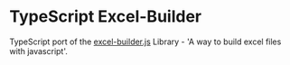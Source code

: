 TypeScript Excel-Builder
==============

TypeScript port of the [excel-builder.js](https://github.com/stephenliberty/excel-builder.js) Library - 'A way to build excel files with javascript'.
